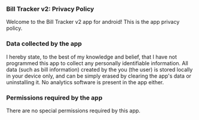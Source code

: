 ### Bill Tracker v2: Privacy Policy
Welcome to the Bill Tracker v2 app for android! This is the app privacy policy.

### Data collected by the app
I hereby state, to the best of my knowledge and belief, that I have not programmed this app to collect any personally identifiable information. All data (such as bill information) created by the you (the user) is stored locally in your device only, and can be simply erased by clearing the app's data or uninstalling it. No analytics software is present in the app either.

### Permissions required by the app
There are no special permissions required by this app.
